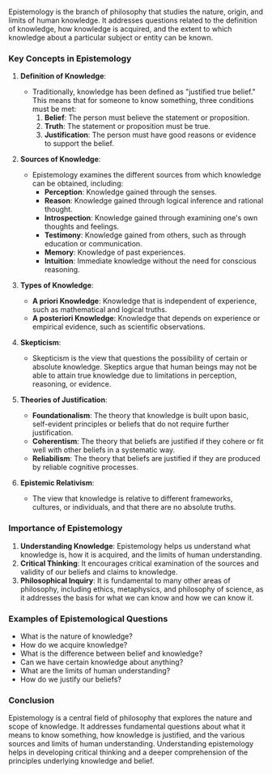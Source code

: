 Epistemology is the branch of philosophy that studies the nature, origin, and limits of human knowledge. It addresses questions related to the definition of knowledge, how knowledge is acquired, and the extent to which knowledge about a particular subject or entity can be known.

### Key Concepts in Epistemology

1. **Definition of Knowledge**:
    
    - Traditionally, knowledge has been defined as "justified true belief." This means that for someone to know something, three conditions must be met:
        1. **Belief**: The person must believe the statement or proposition.
        2. **Truth**: The statement or proposition must be true.
        3. **Justification**: The person must have good reasons or evidence to support the belief.
2. **Sources of Knowledge**:
    
    - Epistemology examines the different sources from which knowledge can be obtained, including:
        - **Perception**: Knowledge gained through the senses.
        - **Reason**: Knowledge gained through logical inference and rational thought.
        - **Introspection**: Knowledge gained through examining one's own thoughts and feelings.
        - **Testimony**: Knowledge gained from others, such as through education or communication.
        - **Memory**: Knowledge of past experiences.
        - **Intuition**: Immediate knowledge without the need for conscious reasoning.
3. **Types of Knowledge**:
    
    - **A priori Knowledge**: Knowledge that is independent of experience, such as mathematical and logical truths.
    - **A posteriori Knowledge**: Knowledge that depends on experience or empirical evidence, such as scientific observations.
4. **Skepticism**:
    
    - Skepticism is the view that questions the possibility of certain or absolute knowledge. Skeptics argue that human beings may not be able to attain true knowledge due to limitations in perception, reasoning, or evidence.
5. **Theories of Justification**:
    
    - **Foundationalism**: The theory that knowledge is built upon basic, self-evident principles or beliefs that do not require further justification.
    - **Coherentism**: The theory that beliefs are justified if they cohere or fit well with other beliefs in a systematic way.
    - **Reliabilism**: The theory that beliefs are justified if they are produced by reliable cognitive processes.
6. **Epistemic Relativism**:
    
    - The view that knowledge is relative to different frameworks, cultures, or individuals, and that there are no absolute truths.

### Importance of Epistemology

1. **Understanding Knowledge**: Epistemology helps us understand what knowledge is, how it is acquired, and the limits of human understanding.
2. **Critical Thinking**: It encourages critical examination of the sources and validity of our beliefs and claims to knowledge.
3. **Philosophical Inquiry**: It is fundamental to many other areas of philosophy, including ethics, metaphysics, and philosophy of science, as it addresses the basis for what we can know and how we can know it.

### Examples of Epistemological Questions

- What is the nature of knowledge?
- How do we acquire knowledge?
- What is the difference between belief and knowledge?
- Can we have certain knowledge about anything?
- What are the limits of human understanding?
- How do we justify our beliefs?

### Conclusion

Epistemology is a central field of philosophy that explores the nature and scope of knowledge. It addresses fundamental questions about what it means to know something, how knowledge is justified, and the various sources and limits of human understanding. Understanding epistemology helps in developing critical thinking and a deeper comprehension of the principles underlying knowledge and belief.